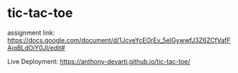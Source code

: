 # tic-tac-toe

assignment link:
https://docs.google.com/document/d/1JcveYcEOrEv_5elGywwfJ3Z6ZCfVafFAiqBLdOiY0JI/edit#

Live Deployment: https://anthony-devarti.github.io/tic-tac-toe/